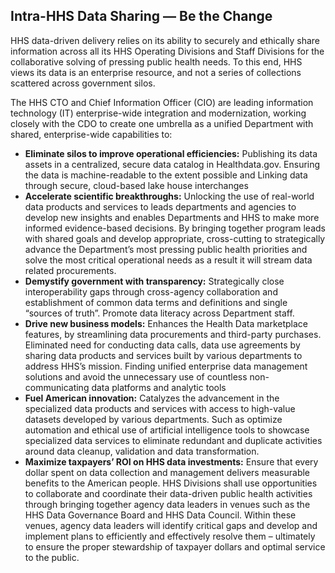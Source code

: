 ## Intra-HHS Data Sharing — Be the Change

HHS data-driven delivery relies on its ability to securely and ethically share information across all its HHS Operating Divisions and Staff Divisions for the collaborative 
solving of pressing public health needs. To this end, HHS views its data is an enterprise resource, and not a series of collections scattered across government silos.  

The HHS CTO and Chief Information Officer (CIO) are leading information technology (IT) enterprise-wide integration and modernization, working closely with the CDO to create 
one umbrella as a unified Department with shared, enterprise-wide capabilities to:  

*   __Eliminate silos to improve operational efficiencies:__ Publishing its data assets in a centralized, secure data catalog in Healthdata.gov. Ensuring the data is
  machine-readable to the extent possible and Linking data through secure, cloud-based lake house interchanges 
*   __Accelerate scientific breakthroughs:__ Unlocking the use of real-world data products and services to leads departments and agencies to develop new insights and enables
  Departments and HHS to make more informed evidence-based decisions. By bringing together program leads with shared goals and develop appropriate, cross-cutting to
    strategically advance the Department’s most pressing public health priorities and solve the most critical operational needs as a result it will stream data related
    procurements. 
*   __Demystify government with transparency:__ Strategically close interoperability gaps through cross-agency collaboration and establishment of common data terms and
  definitions and single “sources of truth”. Promote data literacy across Department staff. 
*   __Drive new business models:__ Enhances the Health Data marketplace features, by streamlining data procurements and third-party purchases. Eliminated need for conducting
  data calls, data use agreements by sharing data products and services built by various departments to address HHS’s mission. Finding unified enterprise data management
    solutions and avoid the unnecessary use of countless non-communicating data platforms and analytic tools 
*   __Fuel American innovation:__ Catalyzes the advancement in the specialized data products and services with access to high-value datasets developed by various departments.
  Such as optimize automation and ethical use of artificial intelligence tools to showcase specialized data services to eliminate redundant and duplicate activities around
    data cleanup, validation and data transformation. 
*   __Maximize taxpayers’ ROI on HHS data investments:__ Ensure that every dollar spent on data collection and management delivers measurable benefits to the American people.
  HHS Divisions shall use opportunities to collaborate and coordinate their data-driven public health activities through bringing together agency data leaders in venues such
    as the HHS Data Governance Board and HHS Data Council. Within these venues, agency data leaders will identify critical gaps and develop and implement plans to efficiently
    and effectively resolve them – ultimately to ensure the proper stewardship of taxpayer dollars and optimal service to the public.  
